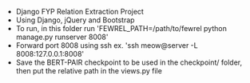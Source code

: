 * Django FYP Relation Extraction Project
* Using Django, jQuery and Bootstrap
* To run, in this folder run 'FEWREL_PATH=/path/to/fewrel python manage.py runserver 8008'
* Forward port 8008 using ssh ex. 'ssh meow@server -L 8008:127.0.0.1:8008'
* Save the BERT-PAIR checkpoint to be used in the checkpoint/ folder, then put the relative path in the views.py file